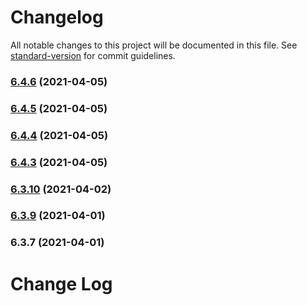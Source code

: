 # Changelog

All notable changes to this project will be documented in this file. See [standard-version](https://github.com/conventional-changelog/standard-version) for commit guidelines.

### [6.4.6](https://github.com/wheelroom/wheelroom/compare/@wheelroom/gatsby-starter@6.4.5...@wheelroom/gatsby-starter@6.4.6) (2021-04-05)

### [6.4.5](https://github.com/wheelroom/wheelroom/compare/@wheelroom/gatsby-starter@6.4.4...@wheelroom/gatsby-starter@6.4.5) (2021-04-05)

### [6.4.4](https://github.com/wheelroom/wheelroom/compare/@wheelroom/gatsby-starter@6.4.3...@wheelroom/gatsby-starter@6.4.4) (2021-04-05)

### [6.4.3](https://github.com/wheelroom/wheelroom/compare/@wheelroom/gatsby-starter@6.3.10...@wheelroom/gatsby-starter@6.4.3) (2021-04-05)

### [6.3.10](https://github.com/wheelroom/wheelroom/compare/@wheelroom/gatsby-starter@6.3.9...@wheelroom/gatsby-starter@6.3.10) (2021-04-02)

### [6.3.9](https://github.com/wheelroom/wheelroom/compare/@wheelroom/gatsby-starter@6.3.7...@wheelroom/gatsby-starter@6.3.9) (2021-04-01)

### 6.3.7 (2021-04-01)

# Change Log
